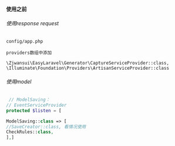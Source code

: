 #### 使用之前

###### 使用response  request

`config/app.php`

```angular2html
providers数组中添加

\Zjwansui\EasyLaravel\Generator\CaptureServiceProvider::class,
\Illuminate\Foundation\Providers\ArtisanServiceProvider::class
```

###### 使用model

```php
 // ModelSaving：
// EventServiceProvider
protected $listen = [

ModelSaving::class => [
//SaveCreator::class, 看情况使用
CheckRules::class,
],]
```
